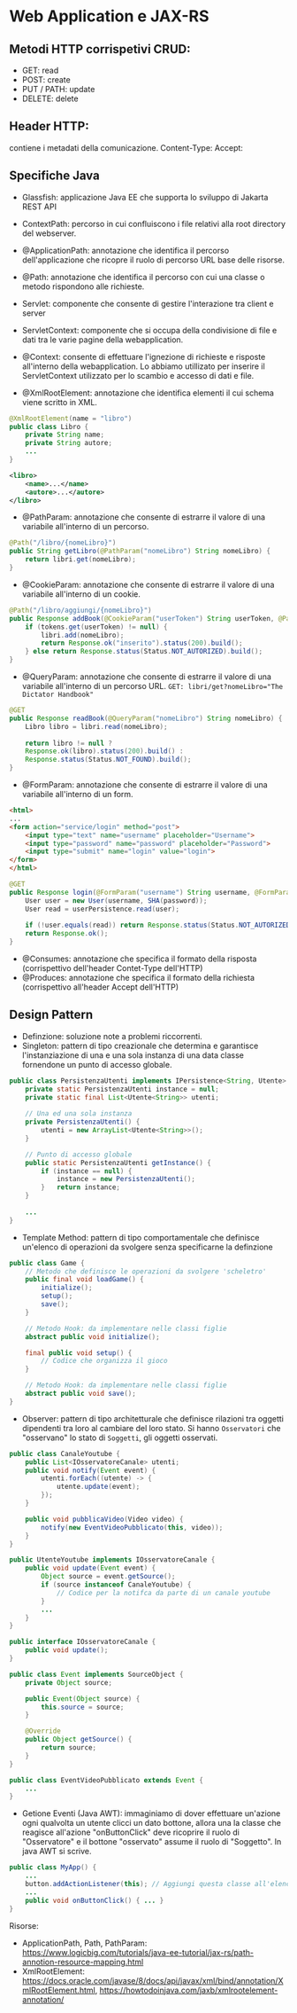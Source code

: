 # Web Application e JAX-RS

## Metodi HTTP corrispetivi CRUD: 
- GET: read
- POST: create
- PUT / PATH: update
- DELETE: delete

##  Header HTTP:
contiene i metadati della comunicazione.
Content-Type: 
Accept: 

## Specifiche Java
- Glassfish: applicazione Java EE che supporta lo sviluppo di Jakarta REST API
- ContextPath: percorso in cui confluiscono i file relativi alla root directory del webserver.

- @ApplicationPath: annotazione che identifica il percorso dell'applicazione che ricopre il ruolo di percorso URL base delle risorse.

- @Path: annotazione che identifica il percorso con cui una classe o metodo rispondono alle richieste.

- Servlet: componente che consente di gestire l'interazione tra client e server
- ServletContext: componente che si occupa della condivisione di file e dati tra le varie pagine della webapplication.
- @Context: consente di effettuare l'ignezione di richieste e risposte all'interno della webapplication. Lo abbiamo utillizato per inserire il ServletContext utilizzato per lo scambio e accesso di dati e file. 


- @XmlRootElement: annotazione che identifica elementi il cui schema viene scritto in XML.
```java
@XmlRootElement(name = "libro")
public class Libro {
	private String name;
	private String autore;
	...
}
```
```xml
<libro>
	<name>...</name>
	<autore>...</autore>
</libro>
```

- @PathParam: annotazione che consente di estrarre il valore di una variabile all'interno di un percorso.
```java
@Path("/libro/{nomeLibro}")
public String getLibro(@PathParam("nomeLibro") String nomeLibro) {
	return libri.get(nomeLibro);
}
```

- @CookieParam: annotazione che consente di estrarre il valore di una variabile all'interno di un cookie.
```java
@Path("/libro/aggiungi/{nomeLibro}")
public Response addBook(@CookieParam("userToken") String userToken, @PathParam("nomeLibro") String nomeLibro) {
	if (tokens.get(userToken) != null) {
		libri.add(nomeLibro);
		return Response.ok("inserito").status(200).build();
	} else return Response.status(Status.NOT_AUTORIZED).build();
}
```

- @QueryParam: annotazione che consente di estrarre il valore di una variabile all'interno di un percorso URL.
`GET: libri/get?nomeLibro="The Dictator Handbook"`
```java
@GET
public Response readBook(@QueryParam("nomeLibro") String nomeLibro) {
	Libro libro = libri.read(nomeLibro);
	
	return libro != null ? 
	Response.ok(libro).status(200).build() : 
	Response.status(Status.NOT_FOUND).build();	
}
```

- @FormParam: annotazione che consente di estrarre il valore di una variabile all'interno di un form.
```html
<html>
...
<form action="service/login" method="post">
	<input type="text" name="username" placeholder="Username">
	<input type="password" name="password" placeholder="Password">
	<input type="submit" name="login" value="login">
</form>
</html>
```
```java
@GET
public Response login(@FormParam("username") String username, @FormParam("password") String password) {
	User user = new User(username, SHA(password));
	User read = userPersistence.read(user);
	
	if (!user.equals(read)) return Response.status(Status.NOT_AUTORIZED);
	return Response.ok();
}
```

- @Consumes: annotazione che specifica il formato della risposta (corrispettivo dell'header Contet-Type dell'HTTP)
- @Produces: annotazione che specifica il formato della richiesta (corrispettivo  all'header Accept  dell'HTTP)

## Design Pattern
- Definzione: soluzione note a problemi riccorrenti.
- Singleton: pattern di tipo creazionale che determina e garantisce l'instanziazione di una e una sola instanza di una data classe fornendone un punto di accesso globale.

```java
public class PersistenzaUtenti implements IPersistence<String, Utente>
	private static PersistenzaUtenti instance = null;
	private static final List<Utente<String>> utenti;
	
	// Una ed una sola instanza
	private PersistenzaUtenti() {
		utenti = new ArrayList<Utente<String>>();
	}

	// Punto di accesso globale
	public static PersistenzaUtenti getInstance() { 
		if (instance == null) {
			instance = new PersistenzaUtenti();
		}	return instance;
	}
	
	...
}
```

- Template Method: pattern di tipo comportamentale che definisce un'elenco di operazioni da svolgere senza specificarne la definzione
```java
public class Game {
	// Metodo che definisce le operazioni da svolgere 'scheletro'
	public final void loadGame() {
		initialize();
		setup();
		save();
	}

	// Metodo Hook: da implementare nelle classi figlie
	abstract public void initialize();

	final public void setup() {
		// Codice che organizza il gioco
	}

	// Metodo Hook: da implementare nelle classi figlie
	abstract public void save();
}
```

- Observer: pattern di tipo architetturale che definisce rilazioni tra oggetti dipendenti tra loro al cambiare del loro stato. Si hanno `Osservatori` che "osservano" lo stato di `Soggetti`, gli oggetti osservati. 


```java
public class CanaleYoutube {
	public List<IOsservatoreCanale> utenti;
	public void notify(Event event) {
		utenti.forEach((utente) -> {
			utente.update(event);
		});
	}

	public void pubblicaVideo(Video video) {
		notify(new EventVideoPubblicato(this, video));
	}
}

public UtenteYoutube implements IOsservatoreCanale {
	public void update(Event event) {
		Object source = event.getSource();
		if (source instanceof CanaleYoutube) {
			// Codice per la notifca da parte di un canale youtube
		}
		...
	}
}

public interface IOsservatoreCanale {
	public void update();
}

public class Event implements SourceObject {
	private Object source;

	public Event(Object source) {
		this.source = source;
	}

	@Override
	public Object getSource() {
		return source;
	}
}

public class EventVideoPubblicato extends Event {
	...
}

```
- Getione Eventi (Java AWT): immaginiamo di dover effettuare un'azione ogni qualvolta un utente clicci un dato bottone, allora una la classe che reagisce all'azione "onButtonClick" deve ricoprire il ruolo di "Osservatore" e il bottone "osservato" assume il ruolo di "Soggetto". In java AWT si scrive.
```java
public class MyApp() {
	...
	button.addActionListener(this); // Aggiungi questa classe all'elenco degli osservatoi del bottone, this diventa un'osservatore di button;
	...
	public void onButtonClick() { ... }
}

```

Risorse:
- ApplicationPath, Path, PathParam: https://www.logicbig.com/tutorials/java-ee-tutorial/jax-rs/path-annotion-resource-mapping.html
- XmlRootElement: https://docs.oracle.com/javase/8/docs/api/javax/xml/bind/annotation/XmlRootElement.html, https://howtodoinjava.com/jaxb/xmlrootelement-annotation/
